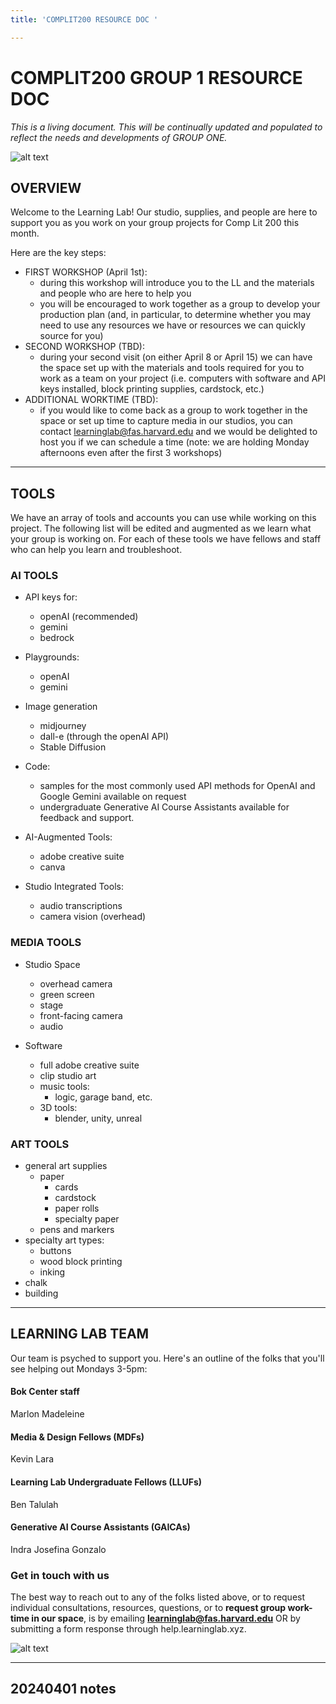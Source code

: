 ```yaml
---
title: 'COMPLIT200 RESOURCE DOC '

---
```


# COMPLIT200 GROUP 1 RESOURCE DOC 

*This is a living document. This will be continually updated and populated to reflect the needs and developments of GROUP ONE.*

![alt text](https://files.slack.com/files-pri/T0HTW3H0V-F06R54RT60Z/pink_carnation_hood_2.png?pub_secret=bfa7f3afa0)

## OVERVIEW

Welcome to the Learning Lab! Our studio, supplies, and people are here to support you as you work on your group projects for Comp Lit 200 this month.

Here are the key steps:

* FIRST WORKSHOP (April 1st):
    * during this workshop will introduce you to the LL and the materials and people who are here to help you
    * you will be encouraged to work together as a group to develop your production plan (and, in particular, to determine whether you may need to use any resources we have or resources we can quickly source for you)
* SECOND WORKSHOP (TBD):
    * during your second visit (on either April 8 or April 15) we can have the space set up with the materials and tools required for you to work as a team on your project (i.e. computers with software and API keys installed, block printing supplies, cardstock, etc.) 
* ADDITIONAL WORKTIME (TBD):
    * if you would like to come back as a group to work together in the space or set up time to capture media in our studios, you can contact learninglab@fas.harvard.edu and we would be delighted to host you if we can schedule a time (note: we are holding Monday afternoons even after the first 3 workshops)


---

## TOOLS 

We have an array of tools and accounts you can use while working on this project. The following list will be edited and augmented as we learn what your group is working on. For each of these tools we have fellows and staff who can help you learn and troubleshoot.

### AI TOOLS

* API keys for: 
    * openAI (recommended)
    * gemini
    * bedrock

* Playgrounds:
    * openAI 
    * gemini 

* Image generation
    * midjourney
    * dall-e (through the openAI API)
    * Stable Diffusion

* Code: 
    * samples for the most commonly used API methods for OpenAI and Google Gemini available on request
    * undergraduate Generative AI Course Assistants available for feedback and support.
    
* AI-Augmented Tools: 
    * adobe creative suite
    * canva 

* Studio Integrated Tools: 
    * audio transcriptions
    * camera vision (overhead)

### MEDIA TOOLS

- Studio Space
    - overhead camera 
    - green screen
    - stage 
    - front-facing camera
    - audio 

- Software 
    - full adobe creative suite 
    - clip studio art 
    - music tools: 
        - logic, garage band, etc.
    - 3D tools: 
        - blender, unity, unreal

### ART TOOLS

- general art supplies 
    - paper 
        - cards
        - cardstock 
        - paper rolls 
        - specialty paper
    - pens and markers 
- specialty art types: 
    - buttons 
    - wood block printing 
    - inking 
- chalk 
- building


---
## LEARNING LAB TEAM

Our team is psyched to support you. Here's an outline of the folks that you'll see helping out Mondays 3-5pm:

#### Bok Center staff
Marlon
Madeleine

#### Media & Design Fellows (MDFs)
Kevin
Lara

#### Learning Lab Undergraduate Fellows (LLUFs)
Ben
Talulah

#### Generative AI Course Assistants (GAICAs)
Indra
Josefina
Gonzalo

### Get in touch with us
The best way to reach out to any of the folks listed above, or to request individual consultations, resources, questions, or to **request group work-time in our space**, is by emailing **learninglab@fas.harvard.edu** OR by submitting a form response through help.learninglab.xyz. 

![alt text](https://files.slack.com/files-pri/T0HTW3H0V-F06S7K6QGJW/studio.jpg?pub_secret=2299a890bb)

---

## 20240401 notes




